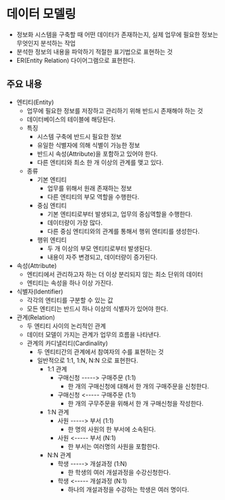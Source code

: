 # 데이터 모델링
- 정보화 시스템을 구축할 때 어떤 데이터가 존재하는지, 실제 업무에 필요한 정보는 무엇인지 분석하는 작업
- 분석한 정보의 내용을 파악하기 적절한 표기법으로 표현하는 것
- ER(Entity Relation) 다이어그램으로 표현한다.

## 주요 내용
- 엔티티(Entity)
  + 업무에 필요한 정보를 저장하고 관리하기 위해 반드시 존재해야 하는 것
  + 데이터베이스의 테이블에 해당된다.
  + 특징
    * 시스템 구축에 반드시 필요한 정보
    * 유일한 식별자에 의해 식별이 가능한 정보
    * 반드시 속성(Attribute)을 포함하고 있어야 한다.
    * 다른 엔티티와 최소 한 개 이상의 관계를 맺고 있다.
  + 종류
    * 기본 엔티티
      + 업무를 위해서 원래 존재하는 정보
      + 다른 엔티티의 부모 역할을 수행한다.
    * 중심 엔티티
      + 기본 엔티티로부터 발생되고, 업무의 중심역할을 수행한다.
      + 데이터량이 가장 많다.
      + 다른 중심 엔티티와의 관계를 통해서 행위 엔티티를 생성한다.
    * 행위 엔티티
      + 두 개 이상의 부모 엔티티로부터 발생된다.
      + 내용이 자주 변경되고, 데이터량이 증가된다.
- 속성(Attribute)
  + 엔티티에서 관리하고자 하는 더 이상 분리되지 않는 최소 단위의 데이터
  + 엔티티는 속성을 하나 이상 가진다.
- 식별자(Identifier)
  + 각각의 엔티티를 구분할 수 있는 값
  + 모든 엔티티는 반드시 하나 이상의 식별자가 있어야 한다.
- 관계(Relation)
  + 두 엔티티 사이의 논리적인 관계
  + 데이터 모델이 가지는 관계가 업무의 흐름을 나타낸다.
  + 관계의 카디낼리티(Cardinality)
    * 두 엔티티간의 관계에서 참여자의 수를 표현하는 것
    * 일반적으로 1:1, 1:N, N:N 으로 표현한다.
      - 1:1 관계
        + 구매신청  ----->  구매주문 (1:1)
          * 한 개의 구매신청에 대해서 한 개의 구매주문을 신청한다.
        + 구매신청  <-----  구매주문 (1:1)
          * 한 개의 구무주문을 위해서 한 개 구매신청을 작성한다.
      - 1:N 관계
        + 사원  -----> 부서 (1:1)
          * 한 명의 사원의 한 부서에 소속된다.
        + 사원  <----- 부서 (N:1)
          * 한 부서는 여러명의 사원을 포함한다.	
      - N:N 관계
        + 학생  -----> 개설과정 (1:N)
          * 한 학생의 여러 개설과정을 수강신청한다.
        + 학생  <----- 개설과정 (N:1)
          * 하나의 개설과정을 수강하는 학생은 여러 명이다.	


